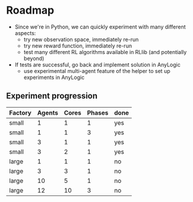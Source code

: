 # Roadmap

- Since we're in Python, we can quickly experiment with many different aspects:
    - try new observation space, immediately re-run
    - try new reward function, immediately re-run
    - test many different RL algorithms available in RLlib (and potentially beyond)
- If tests are successful, go back and implement solution in AnyLogic
    - use experimental multi-agent feature of the helper to set up experiments in AnyLogic


## Experiment progression

|  Factory  | Agents    |  Cores    |  Phases   | done  |
|---        |---        |---        |---        |---    |
|      small|          1|          1|          1|     yes|
|      small|          1|          1|          3|     yes|
|      small|          3|          1|          1|     yes|
|      small|          3|          2|          1|     yes|
|      large|          1|          1|          1|     no|
|      large|          3|          3|          1|     no|
|      large|         10|          5|          1|     no|
|      large|         12|         10|          3|     no|
